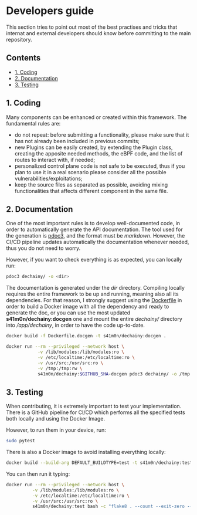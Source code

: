 # Developers guide

This section tries to point out most of the best practises and tricks that internat and external developers should know before committing to the main repository.

## Contents

- [1. Coding](#1-coding)
- [2. Documentation](#3-documentation)
- [3. Testing](#3-testing)

## 1. Coding

Many components can be enhanced or created within this framework. The fundamental rules are:

- do not repeat: before submitting a functionality, please make sure that it has not already been included in previous commits;
- new Plugins can be easily created, by extending the Plugin class, creating the apposite needed methods, the eBPF code, and the list of routes to interact with, if needed;
- personalized control plane code is not safe to be executed, thus if you plan to use it in a real scenario please consider all the possible vulnerabilities/exploitations;
- keep the source files as separated as possible, avoiding mixing functionalities that affects different component in the same file.

## 2. Documentation

One of the most important rules is to develop well-documented code, in order to automatically generate the API documentation.
The tool used for the generation is [pdoc3](https://pypi.org/project/pdoc3/), and the format must be *markdown*. However, the CI/CD pipeline updates automatically the documentation whenever needed, thus you do not need to worry.

However, if you want to check everything is as expected, you can locally run:

```bash
pdoc3 dechainy/ -o <dir>
```

The documentation is generated under the *dir* directory. Compiling locally requires the entire framework to be up and running, meaning also all its dependencies. For that reason, I strongly suggest using the [Dockerfile](../Dockerfile.docgen) in order to build a Docker image with all the dependency and ready to generate the doc, or you can use the most updated **s41m0n/dechainy:docgen** one and mount the entire *dechainy/* directory into */app/dechainy*, in order to have the code up-to-date.

```bash
docker build -f Dockerfile.docgen -t s41m0n/dechainy:docgen .
```

```bash
docker run --rm --privileged --network host \
            -v /lib/modules:/lib/modules:ro \
            -v /etc/localtime:/etc/localtime:ro \
            -v /usr/src:/usr/src:ro \
            -v /tmp:/tmp:rw \
            s41m0n/dechainy:$GITHUB_SHA-docgen pdoc3 dechainy/ -o /tmp
```

## 3. Testing

When contributing, it is extremely important to test your implementation. There is a GitHub pipeline for CI/CD which
performs all the specified tests both locally and using the Docker Image.

However, to run them in your device, run:

```bash
sudo pytest
```

There is also a Docker image to avoid installing everything locally:

```bash
docker build --build-arg DEFAULT_BUILDTYPE=test -t s41m0n/dechainy:test .
```

You can then run it typing:

```bash
docker run --rm --privileged --network host \
          -v /lib/modules:/lib/modules:ro \
          -v /etc/localtime:/etc/localtime:ro \
          -v /usr/src:/usr/src:ro \
          s41m0n/dechainy:test bash -c "flake8 . --count --exit-zero --max-complexity=13 --max-line-length=127 --statistics && pytest"
```
